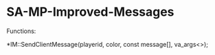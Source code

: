 # SA-MP-Improved-Messages

Functions:

*IM::SendClientMessage(playerid, color, const message[], va_args<>);
